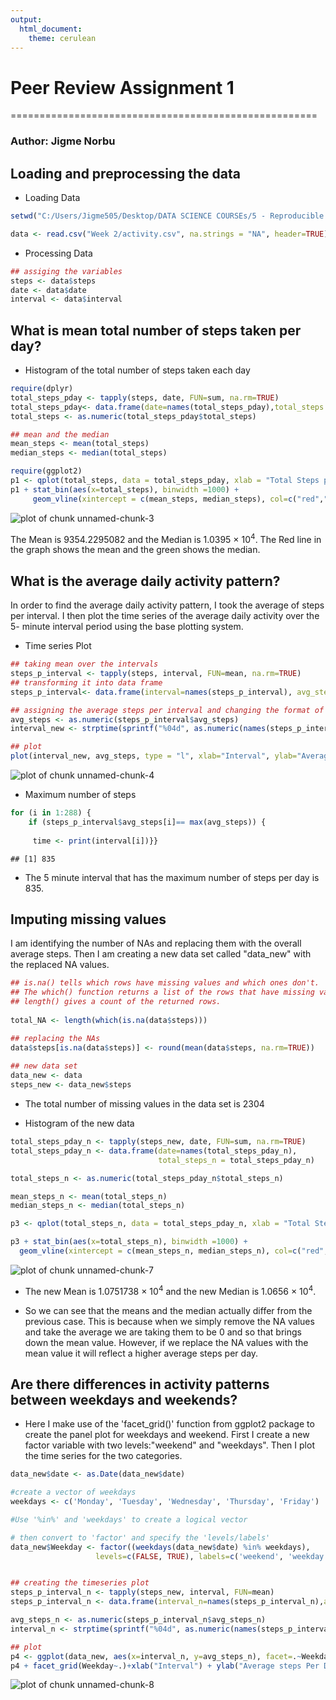```yaml
---
output: 
  html_document: 
    theme: cerulean
---
```

# Peer Review Assignment 1
  =====================================================

### Author: Jigme Norbu




## Loading and preprocessing the data

* Loading Data

```r
setwd("C:/Users/Jigme505/Desktop/DATA SCIENCE COURSEs/5 - Reproducible Research/")

data <- read.csv("Week 2/activity.csv", na.strings = "NA", header=TRUE)
```

* Processing Data

```r
## assiging the variables
steps <- data$steps
date <- data$date
interval <- data$interval
```
## What is mean total number of steps taken per day?

* Histogram of the total number of steps taken each day

```r
require(dplyr)
total_steps_pday <- tapply(steps, date, FUN=sum, na.rm=TRUE)
total_steps_pday<- data.frame(date=names(total_steps_pday),total_steps = total_steps_pday)
total_steps <- as.numeric(total_steps_pday$total_steps)

## mean and the median
mean_steps <- mean(total_steps)
median_steps <- median(total_steps)

require(ggplot2)
p1 <- qplot(total_steps, data = total_steps_pday, xlab = "Total Steps per Day") 
p1 + stat_bin(aes(x=total_steps), binwidth =1000) + 
     geom_vline(xintercept = c(mean_steps, median_steps), col=c("red","green"), size=c(1,1))
```

![plot of chunk unnamed-chunk-3](figure/unnamed-chunk-3-1.png) 



The Mean is 9354.2295082 and the Median is 1.0395 &times; 10<sup>4</sup>.
The Red line in the graph shows the mean and the green shows the median.



## What is the average daily activity pattern?


In order to find the average daily activity pattern, I took the average of steps per interval. I then plot the time series of the average daily activity over the 5- minute interval period
using the base plotting system.



* Time series Plot


```r
## taking mean over the intervals
steps_p_interval <- tapply(steps, interval, FUN=mean, na.rm=TRUE)
## transforming it into data frame
steps_p_interval<- data.frame(interval=names(steps_p_interval), avg_steps = steps_p_interval)

## assigning the average steps per interval and changing the format of the interval variable
avg_steps <- as.numeric(steps_p_interval$avg_steps)
interval_new <- strptime(sprintf("%04d", as.numeric(names(steps_p_interval$avg_steps))), format="%H%M")

## plot
plot(interval_new, avg_steps, type = "l", xlab="Interval", ylab="Average steps per day")
```

![plot of chunk unnamed-chunk-4](figure/unnamed-chunk-4-1.png) 



* Maximum number of steps



```r
for (i in 1:288) { 
    if (steps_p_interval$avg_steps[i]== max(avg_steps)) {
      
     time <- print(interval[i])}}
```

```
## [1] 835
```


* The 5 minute interval that has the maximum number of steps per day is 835.



## Imputing missing values

I am identifying the number of NAs and replacing them with the overall average steps. Then I am creating a new data set called "data_new" with the replaced NA values.


```r
## is.na() tells which rows have missing values and which ones don't.
## The which() function returns a list of the rows that have missing values.
## length() gives a count of the returned rows.
      
total_NA <- length(which(is.na(data$steps)))

## replacing the NAs
data$steps[is.na(data$steps)] <- round(mean(data$steps, na.rm=TRUE))
  
## new data set           
data_new <- data 
steps_new <- data_new$steps
```

* The total number of missing values in the data set is 2304

* Histogram of the new data


```r
total_steps_pday_n <- tapply(steps_new, date, FUN=sum, na.rm=TRUE)
total_steps_pday_n <- data.frame(date=names(total_steps_pday_n),
                                 total_steps_n = total_steps_pday_n)

total_steps_n <- as.numeric(total_steps_pday_n$total_steps_n)

mean_steps_n <- mean(total_steps_n)
median_steps_n <- median(total_steps_n)

p3 <- qplot(total_steps_n, data = total_steps_pday_n, xlab = "Total Steps per Day") 

p3 + stat_bin(aes(x=total_steps_n), binwidth =1000) + 
  geom_vline(xintercept = c(mean_steps_n, median_steps_n), col=c("red","green"), size=c(1,1))
```

![plot of chunk unnamed-chunk-7](figure/unnamed-chunk-7-1.png) 

* The new Mean is 1.0751738 &times; 10<sup>4</sup> and the new Median is 1.0656 &times; 10<sup>4</sup>.

- So we can see that the means and the median actually differ from the previous case. This is because when we simply remove the NA values and take the average we are taking them to be 0 and so that brings down the mean value. However, if we replace the NA values with the mean value it will reflect a higher average steps per day.


## Are there differences in activity patterns between weekdays and weekends?

* Here I make use of the 'facet_grid()' function from ggplot2 package to create the panel plot for weekdays and weekend. First I create a new factor variable with two levels:"weekend" and "weekdays". Then I plot the time series for the two categories.


```r
data_new$date <- as.Date(data_new$date)

#create a vector of weekdays
weekdays <- c('Monday', 'Tuesday', 'Wednesday', 'Thursday', 'Friday')

#Use '%in%' and 'weekdays' to create a logical vector

# then convert to 'factor' and specify the 'levels/labels'
data_new$Weekday <- factor((weekdays(data_new$date) %in% weekdays), 
                   levels=c(FALSE, TRUE), labels=c('weekend', 'weekday'))


## creating the timeseries plot
steps_p_interval_n <- tapply(steps_new, interval, FUN=mean)
steps_p_interval_n <- data.frame(interval_n=names(steps_p_interval_n),avg_steps_n = steps_p_interval_n)

avg_steps_n <- as.numeric(steps_p_interval_n$avg_steps_n)
interval_n <- strptime(sprintf("%04d", as.numeric(names(steps_p_interval_n$avg_steps_n))), format="%H%M")

## plot
p4 <- ggplot(data_new, aes(x=interval_n, y=avg_steps_n), facet=.~Weekday) + geom_line() 
p4 + facet_grid(Weekday~.)+xlab("Interval") + ylab("Average steps Per Day")
```

![plot of chunk unnamed-chunk-8](figure/unnamed-chunk-8-1.png) 


